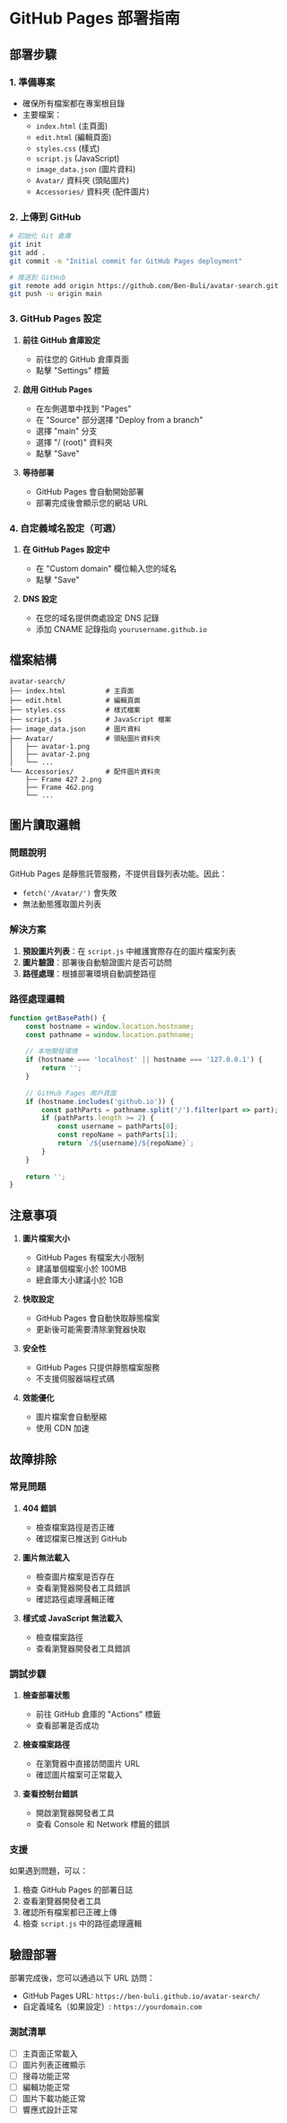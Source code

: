 # GitHub Pages 部署指南

## 部署步驟

### 1. 準備專案
- 確保所有檔案都在專案根目錄
- 主要檔案：
  - `index.html` (主頁面)
  - `edit.html` (編輯頁面)
  - `styles.css` (樣式)
  - `script.js` (JavaScript)
  - `image_data.json` (圖片資料)
  - `Avatar/` 資料夾 (頭貼圖片)
  - `Accessories/` 資料夾 (配件圖片)

### 2. 上傳到 GitHub
```bash
# 初始化 Git 倉庫
git init
git add .
git commit -m "Initial commit for GitHub Pages deployment"

# 推送到 GitHub
git remote add origin https://github.com/Ben-Buli/avatar-search.git
git push -u origin main
```

### 3. GitHub Pages 設定

1. **前往 GitHub 倉庫設定**
   - 前往您的 GitHub 倉庫頁面
   - 點擊 "Settings" 標籤

2. **啟用 GitHub Pages**
   - 在左側選單中找到 "Pages"
   - 在 "Source" 部分選擇 "Deploy from a branch"
   - 選擇 "main" 分支
   - 選擇 "/ (root)" 資料夾
   - 點擊 "Save"

3. **等待部署**
   - GitHub Pages 會自動開始部署
   - 部署完成後會顯示您的網站 URL

### 4. 自定義域名設定（可選）

1. **在 GitHub Pages 設定中**
   - 在 "Custom domain" 欄位輸入您的域名
   - 點擊 "Save"

2. **DNS 設定**
   - 在您的域名提供商處設定 DNS 記錄
   - 添加 CNAME 記錄指向 `yourusername.github.io`

## 檔案結構

```
avatar-search/
├── index.html          # 主頁面
├── edit.html           # 編輯頁面
├── styles.css          # 樣式檔案
├── script.js           # JavaScript 檔案
├── image_data.json     # 圖片資料
├── Avatar/             # 頭貼圖片資料夾
│   ├── avatar-1.png
│   ├── avatar-2.png
│   └── ...
└── Accessories/        # 配件圖片資料夾
    ├── Frame 427 2.png
    ├── Frame 462.png
    └── ...
```

## 圖片讀取邏輯

### 問題說明
GitHub Pages 是靜態託管服務，不提供目錄列表功能。因此：
- `fetch('/Avatar/')` 會失敗
- 無法動態獲取圖片列表

### 解決方案
1. **預設圖片列表**：在 `script.js` 中維護實際存在的圖片檔案列表
2. **圖片驗證**：部署後自動驗證圖片是否可訪問
3. **路徑處理**：根據部署環境自動調整路徑

### 路徑處理邏輯
```javascript
function getBasePath() {
    const hostname = window.location.hostname;
    const pathname = window.location.pathname;
    
    // 本地開發環境
    if (hostname === 'localhost' || hostname === '127.0.0.1') {
        return '';
    }
    
    // GitHub Pages 用戶頁面
    if (hostname.includes('github.io')) {
        const pathParts = pathname.split('/').filter(part => part);
        if (pathParts.length >= 2) {
            const username = pathParts[0];
            const repoName = pathParts[1];
            return `/${username}/${repoName}`;
        }
    }
    
    return '';
}
```

## 注意事項

1. **圖片檔案大小**
   - GitHub Pages 有檔案大小限制
   - 建議單個檔案小於 100MB
   - 總倉庫大小建議小於 1GB

2. **快取設定**
   - GitHub Pages 會自動快取靜態檔案
   - 更新後可能需要清除瀏覽器快取

3. **安全性**
   - GitHub Pages 只提供靜態檔案服務
   - 不支援伺服器端程式碼

4. **效能優化**
   - 圖片檔案會自動壓縮
   - 使用 CDN 加速

## 故障排除

### 常見問題

1. **404 錯誤**
   - 檢查檔案路徑是否正確
   - 確認檔案已推送到 GitHub

2. **圖片無法載入**
   - 檢查圖片檔案是否存在
   - 查看瀏覽器開發者工具錯誤
   - 確認路徑處理邏輯正確

3. **樣式或 JavaScript 無法載入**
   - 檢查檔案路徑
   - 查看瀏覽器開發者工具錯誤

### 調試步驟

1. **檢查部署狀態**
   - 前往 GitHub 倉庫的 "Actions" 標籤
   - 查看部署是否成功

2. **檢查檔案路徑**
   - 在瀏覽器中直接訪問圖片 URL
   - 確認圖片檔案可正常載入

3. **查看控制台錯誤**
   - 開啟瀏覽器開發者工具
   - 查看 Console 和 Network 標籤的錯誤

### 支援

如果遇到問題，可以：
1. 檢查 GitHub Pages 的部署日誌
2. 查看瀏覽器開發者工具
3. 確認所有檔案都已正確上傳
4. 檢查 `script.js` 中的路徑處理邏輯

## 驗證部署

部署完成後，您可以通過以下 URL 訪問：
- GitHub Pages URL: `https://ben-buli.github.io/avatar-search/`
- 自定義域名（如果設定）: `https://yourdomain.com`

### 測試清單
- [ ] 主頁面正常載入
- [ ] 圖片列表正確顯示
- [ ] 搜尋功能正常
- [ ] 編輯功能正常
- [ ] 圖片下載功能正常
- [ ] 響應式設計正常 